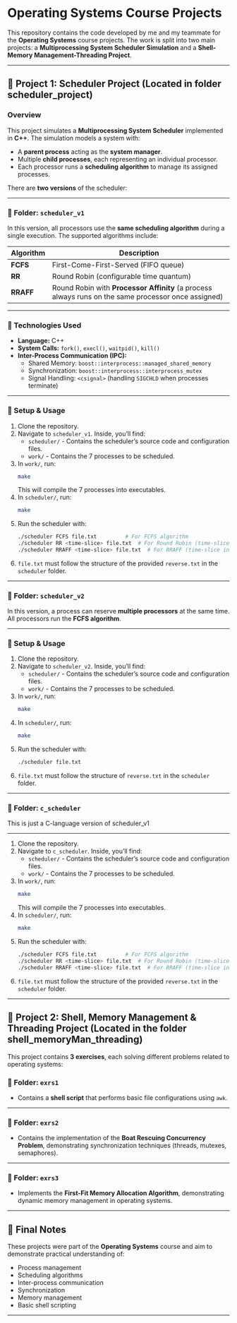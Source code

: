 # Operating Systems Course Projects

This repository contains the code developed by me and my teammate for the **Operating Systems** course projects. The work is split into two main projects: a **Multiprocessing System Scheduler Simulation** and a **Shell-Memory Management-Threading Project**.

---

## 📂 Project 1: Scheduler Project (Located in folder scheduler_project)

### Overview

This project simulates a **Multiprocessing System Scheduler** implemented in **C++**. The simulation models a system with:
- A **parent process** acting as the **system manager**.
- Multiple **child processes**, each representing an individual processor.
- Each processor runs a **scheduling algorithm** to manage its assigned processes.

There are **two versions** of the scheduler:

---

### 📁 Folder: `scheduler_v1`

In this version, all processors use the **same scheduling algorithm** during a single execution. The supported algorithms include:

| Algorithm | Description |
|---|---|
| **FCFS** | First-Come-First-Served (FIFO queue) |
| **RR** | Round Robin (configurable time quantum) |
| **RRAFF** | Round Robin with **Processor Affinity** (a process always runs on the same processor once assigned) |

---

### 🔧 Technologies Used

- **Language:** C++
- **System Calls:** `fork()`, `execl()`, `waitpid()`, `kill()`
- **Inter-Process Communication (IPC):**
    - Shared Memory: `boost::interprocess::managed_shared_memory`
    - Synchronization: `boost::interprocess::interprocess_mutex`
    - Signal Handling: `<csignal>` (handling `SIGCHLD` when processes terminate)

---

### 🚀 Setup & Usage

1. Clone the repository.
2. Navigate to `scheduler_v1`. Inside, you’ll find:
    - `scheduler/` - Contains the scheduler’s source code and configuration files.
    - `work/` - Contains the 7 processes to be scheduled.
3. In `work/`, run:
    ```sh
    make
    ```
    This will compile the 7 processes into executables.
4. In `scheduler/`, run:
    ```sh
    make
    ```
5. Run the scheduler with:
    ```sh
    ./scheduler FCFS file.txt         # For FCFS algorithm
    ./scheduler RR <time-slice> file.txt  # For Round Robin (time-slice in ms)(recommended time-slice: ≥ 2000 ms)
    ./scheduler RRAFF <time-slice> file.txt  # For RRAFF (time-slice in ms)(recommended time-slice: ≥ 2000 ms)
    ```
6. `file.txt` must follow the structure of the provided `reverse.txt` in the `scheduler` folder.

---

### 📁 Folder: `scheduler_v2`

In this version, a process can reserve **multiple processors** at the same time. All processors run the **FCFS algorithm**.

---

### 🚀 Setup & Usage

1. Clone the repository.
2. Navigate to `scheduler_v2`. Inside, you’ll find:
    - `scheduler/` - Contains the scheduler’s source code and configuration files.
    - `work/` - Contains the 7 processes to be scheduled.
3. In `work/`, run:
    ```sh
    make
    ```
4. In `scheduler/`, run:
    ```sh
    make
    ```
5. Run the scheduler with:
    ```sh
    ./scheduler file.txt
    ```
6. `file.txt` must follow the structure of `reverse.txt` in the `scheduler` folder.

---

### 📁 Folder: `c_scheduler`
This is just a C-language version of scheduler_v1

---

1. Clone the repository.
2. Navigate to `c_scheduler`. Inside, you’ll find:
    - `scheduler/` - Contains the scheduler’s source code and configuration files.
    - `work/` - Contains the 7 processes to be scheduled.
3. In `work/`, run:
    ```sh
    make
    ```
    This will compile the 7 processes into executables.
4. In `scheduler/`, run:
    ```sh
    make
    ```
5. Run the scheduler with:
    ```sh
    ./scheduler FCFS file.txt         # For FCFS algorithm
    ./scheduler RR <time-slice> file.txt  # For Round Robin (time-slice in ms)(recommended time-slice: ≥ 2000 ms)
    ./scheduler RRAFF <time-slice> file.txt  # For RRAFF (time-slice in ms)(recommended time-slice: ≥ 2000 ms)
    ```
6. `file.txt` must follow the structure of the provided `reverse.txt` in the `scheduler` folder.

---

## 📂 Project 2: Shell, Memory Management & Threading Project (Located in the folder shell_memoryMan_threading)

This project contains **3 exercises**, each solving different problems related to operating systems:

### 📁 Folder: `exrs1`

- Contains a **shell script** that performs basic file configurations using `awk`.

---

### 📁 Folder: `exrs2`

- Contains the implementation of the **Boat Rescuing Concurrency Problem**, demonstrating synchronization techniques (threads, mutexes, semaphores).

---

### 📁 Folder: `exrs3`

- Implements the **First-Fit Memory Allocation Algorithm**, demonstrating dynamic memory management in operating systems.

---

## 📜 Final Notes

These projects were part of the **Operating Systems** course and aim to demonstrate practical understanding of:
- Process management
- Scheduling algorithms
- Inter-process communication
- Synchronization
- Memory management
- Basic shell scripting

---
